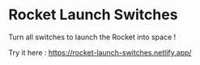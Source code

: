 # Rocket Launch Switches

Turn all switches to launch the Rocket into space !

Try it here : https://rocket-launch-switches.netlify.app/
